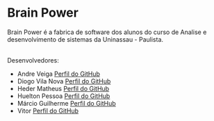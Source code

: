 # Brain Power
Brain Power é a fabrica de software dos alunos do curso de Analise e desenvolvimento de sistemas da Uninassau - Paulista.
  
  <br>
  <span>Desenvolvedores:</span>
  <ul>
  <li>Andre Veiga <a href="#">Perfil do GitHub</a></li>
  <li>Diogo Vila Nova <a href="https://github.com/diogovilanova">Perfil do GitHub</a></li>
  <li>Heder Matheus <a href="https://github.com/Hederblz">Perfil do GitHub</a></li>
  <li>Huelton Pessoa <a href="https://github.com/hueltonjtpessoa">Perfil do GitHub</a></li>
  <li>Márcio Guilherme <a href="https://github.com/marciogui12">Perfil do GitHub</a></li>
  <li>Vitor <a href="#">Perfil do GitHub</a></li>
  </ul>

